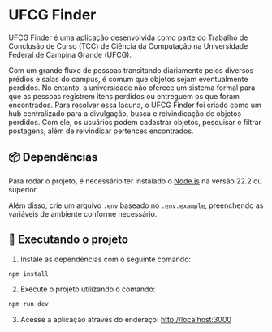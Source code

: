 # UFCG Finder

UFCG Finder é uma aplicação desenvolvida como parte do Trabalho de Conclusão de Curso (TCC) de Ciência da Computação na Universidade Federal de Campina Grande (UFCG).

Com um grande fluxo de pessoas transitando diariamente pelos diversos prédios e salas do campus, é comum que objetos sejam eventualmente perdidos. No entanto, a universidade não oferece um sistema formal para que as pessoas registrem itens perdidos ou entreguem os que foram encontrados. Para resolver essa lacuna, o UFCG Finder foi criado como um hub centralizado para a divulgação, busca e reivindicação de objetos perdidos. Com ele, os usuários podem cadastrar objetos, pesquisar e filtrar postagens, além de reivindicar pertences encontrados.

## 📦 Dependências

Para rodar o projeto, é necessário ter instalado o [Node.js](https://nodejs.org/en) na versão 22.2 ou superior.

Além disso, crie um arquivo `.env` baseado no `.env.example`, preenchendo as variáveis de ambiente conforme necessário.

## 🚀 Executando o projeto

1. Instale as dependências com o seguinte comando:

```bash
npm install
```

2. Execute o projeto utilizando o comando:

```bash
npm run dev
```

3. Acesse a aplicação através do endereço: [http://localhost:3000](http://localhost:3000)
